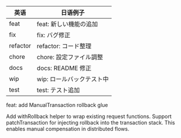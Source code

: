 | 英语     | 日语例子                  |
| -------- | ------------------------- |
| feat     | feat: 新しい機能の追加    |
| fix      | fix: バグ修正             |
| refactor | refactor: コード整理      |
| chore    | chore: 設定ファイル調整   |
| docs     | docs: README 修正         |
| wip      | wip: ロールバックテスト中 |
| test     | test: テスト追加          |

feat: add ManualTransaction rollback glue

Add withRollback helper to wrap existing request functions.
Support patchTransaction for injecting rollback into the transaction stack.
This enables manual compensation in distributed flows.
